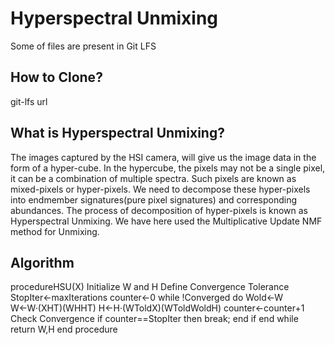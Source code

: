 # Hyperspectral Unmixing 

Some of files are present in Git LFS
## How to Clone?
git-lfs url

## What is Hyperspectral Unmixing?
The  images  captured  by  the  HSI  camera,  will  give  us  the  image  data  in  the  form  of  a  hyper-cube.  In the hypercube, the pixels may not be a single pixel, it can be a combination of multiple spectra.  Such pixels are known as mixed-pixels or hyper-pixels.  We need to decompose these hyper-pixels into endmember signatures(pure pixel signatures) and corresponding abundances. The process of decomposition of hyper-pixels is known as Hyperspectral Unmixing. We have here used the Multiplicative Update NMF method for Unmixing.

## Algorithm
procedureHSU(X)
Initialize W and H
Define Convergence Tolerance
StopIter←maxIterations
counter←0
while !Converged do
	Wold←W
	W←W·(XHT)(WHHT)
	H←H·(WToldX)(WToldWoldH)
	counter←counter+1
	Check Convergence
	if counter==StopIter then
		break;
	end if
end while
return W,H
end procedure
